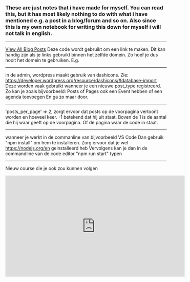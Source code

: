 <h3>These are just notes that i have made for myself.
You can read this, but it has most likely nothing to do with what i have mentioned e.g. a post in a blog/forum and so on.
Also since this is my own notebook for writing this down for myself i will not talk in english.</h3>

-------------------------------------------------------

<a href="<?php echo site_url('/blog'); ?>" class="btn btn--yellow">View All Blog Posts</a>
Deze code wordt gebruikt om een link te maken. Dit kan handig zijn als je links gebruikt binnen het zelfde domein.
Zo hoef je dus nooit het domein te gebruiken. E.g. <?php echo site_url('/blog'); ?>

-------------------------------------------------------

in de admin, wordpress maakt gebruik van dashicons. Zie: https://developer.wordpress.org/resource/dashicons/#database-import
Deze worden vaak gebruikt wanneer je een nieuwe post_type registreerd. Zo kan je zoals bijvoorbeeld: Posts of Pages ook een Event hebben of een agenda toevoegen
En ga zo maar door.

--------------------------------------------------------

'posts_per_page' => 2, 
zorgt ervoor dat posts op de voorpagina vertoont worden en hoeveel keer.
-1 betekend dat hij uit staat. Boven de 1 is de aantal die hij waar geeft op de voorpagina.
Of de pagina waar de code in staat.


-------------------------------------------------------

wanneer je werkt in de commanline van bijvoorbeeld VS Code
Dan gebruik "npm install" om hem te installeren.
Zorg ervoor dat je wel https://nodejs.org/en geinstalleerd heb
Vervolgens kan je dan in de commandline van de code editor "npm run start" typen

------------------------------------------------------

Nieuw course die je ook zou kunnen volgen

<iframe width="560" height="315" src="https://www.youtube.com/embed/videoseries?si=Q7nb85-EW6ve4X-p&amp;list=PL0eyrZgxdwhwwQQZA79OzYwl5ewA7HQih" title="YouTube video player" frameborder="0" allow="accelerometer; autoplay; clipboard-write; encrypted-media; gyroscope; picture-in-picture; web-share" referrerpolicy="strict-origin-when-cross-origin" allowfullscreen></iframe>
